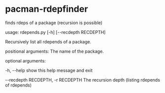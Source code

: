 pacman-rdepfinder
=================

finds rdeps of a package (recursion is possible)

usage: rdepends.py [-h] [--recdepth RECDEPTH] <package name>

Recursively list all rdepends of a package.

positional arguments:
  <package name>        The name of the package.

optional arguments:

  -h, --help            show this help message and exit

  --recdepth RECDEPTH, -r RECDEPTH
                        The recursion depth (listing rdepends of rdepends)
